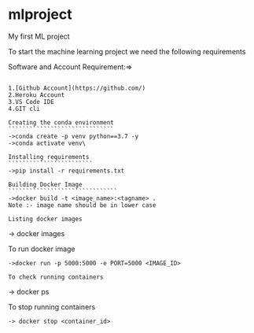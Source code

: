 # mlproject
My first ML project 

To start the machine learning project we need the following requirements

Software and Account Requirement:=>
```````````````````````````````````

1.[Github Account](https://github.com/) 
2.Heroku Account
3.VS Code IDE
4.GIT cli 

Creating the conda environment 
``````````````````````````````
->conda create -p venv python==3.7 -y
->conda activate venv\

Installing requirements 
````````````````````````
->pip install -r requirements.txt

Building Docker Image
```````````````````````````````
->docker build -t <image_name>:<tagname> .
Note :- image name should be in lower case 

Listing docker images 
````````````````````````````````````
-> docker images

To run docker image 
````````````
->docker run -p 5000:5000 -e PORT=5000 <IMAGE_ID>

To check running containers 
``````````````````````
-> docker ps 

To stop running containers
`````````````````````````
-> docker stop <container_id>



